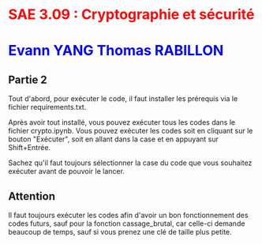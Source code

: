 <style>
b { color: blue}
r { color: red}
a { color: aquamarine}
a1 {color: aqua}
</style>

# <r>SAE 3.09 : Cryptographie et sécurité</r>

# <b>Evann YANG Thomas RABILLON</b>

## Partie 2

Tout d'abord, pour exécuter le code, il faut installer les prérequis via le fichier requirements.txt.

Après avoir tout installé, vous pouvez exécuter tous les codes dans le fichier crypto.ipynb. Vous pouvez exécuter les codes soit en cliquant sur le bouton "Exécuter", soit en allant dans la case et en appuyant sur Shift+Entrée.

Sachez qu'il faut toujours sélectionner la case du code que vous souhaitez exécuter avant de pouvoir le lancer.

## Attention

Il faut toujours exécuter les codes afin d'avoir un bon fonctionnement des codes futurs, sauf pour la fonction cassage_brutal, car celle-ci demande beaucoup de temps, sauf si vous prenez une clé de taille plus petite.

